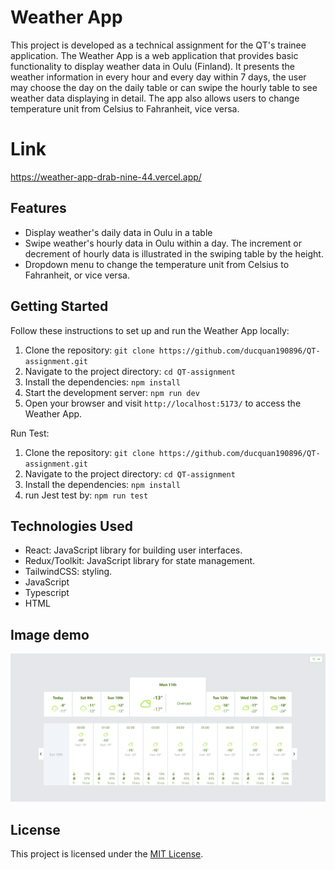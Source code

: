 # Weather App

This project is developed as a technical assignment for the QT's trainee application. The Weather App is a web application that provides basic functionality to display weather data in Oulu (Finland). It presents the weather information in every hour and every day within 7 days, the user may choose the day on the daily table or can swipe the hourly table to see weather data displaying in detail. The app also allows users to change temperature unit from Celsius to Fahranheit, vice versa. 

# Link
https://weather-app-drab-nine-44.vercel.app/

## Features

- Display weather's daily data in Oulu in a table
- Swipe weather's hourly data in Oulu within a day. The increment or decrement of hourly data is illustrated in the swiping table by the height.
- Dropdown menu to change the temperature unit from Celsius to Fahranheit, or vice versa.

## Getting Started

Follow these instructions to set up and run the Weather App locally:

1. Clone the repository: `git clone https://github.com/ducquan190896/QT-assignment.git`
2. Navigate to the project directory: `cd QT-assignment`
3. Install the dependencies: `npm install`
4. Start the development server: `npm run dev`
5. Open your browser and visit `http://localhost:5173/` to access the Weather App.

Run Test:

1. Clone the repository: `git clone https://github.com/ducquan190896/QT-assignment.git`
2. Navigate to the project directory: `cd QT-assignment`
3. Install the dependencies: `npm install`
4. run Jest test by: `npm run test`

## Technologies Used

- React: JavaScript library for building user interfaces.
- Redux/Toolkit: JavaScript library for state management.
- TailwindCSS: styling.
- JavaScript
- Typescript
- HTML


## Image demo
![Alt Text](demoApp2.PNG)


## License

This project is licensed under the [MIT License](LICENSE).


